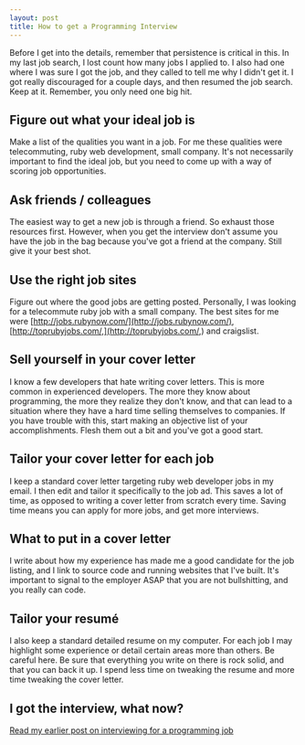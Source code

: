 ```yaml
---
layout: post
title: How to get a Programming Interview
---
```


Before I get into the details, remember that persistence is critical in this. In my last job search, I lost count how many jobs I applied to. I also had one where I was sure I got the job, and they called to tell me why I didn't get it. I got really discouraged for a couple days, and then resumed the job search. Keep at it. Remember, you only need one big hit.

## Figure out what your ideal job is

Make a list of the qualities you want in a job. For me these qualities were telecommuting, ruby web development, small company. It's not necessarily important to find the ideal job, but you need to come up with a way of scoring job opportunities.

## Ask friends / colleagues

The easiest way to get a new job is through a friend. So exhaust those resources first. However, when you get the interview don't assume you have the job in the bag because you've got a friend at the company. Still give it your best shot.

## Use the right job sites

Figure out where the good jobs are getting posted. Personally, I was looking for a telecommute ruby job with a small company. The best sites for me were [http://jobs.rubynow.com/](http://jobs.rubynow.com/), [http://toprubyjobs.com/,](http://toprubyjobs.com/,) and craigslist.

## Sell yourself in your cover letter

I know a few developers that hate writing cover letters. This is more common in experienced developers. The more they know about programming, the more they realize they don't know, and that can lead to a situation where they have a hard time selling themselves to companies. If you have trouble with this, start making an objective list of your accomplishments. Flesh them out a bit and you've got a good start.

## Tailor your cover letter for each job

I keep a standard cover letter targeting ruby web developer jobs in my email. I then edit and tailor it specifically to the job ad. This saves a lot of time, as opposed to writing a cover letter from scratch every time. Saving time means you can apply for more jobs, and get more interviews.

## What to put in a cover letter

I write about how my experience has made me a good candidate for the job listing, and I link to source code and running websites that I've built. It's important to signal to the employer ASAP that you are not bullshitting, and you really can code.

## Tailor your resumé

I also keep a standard detailed resume on my computer. For each job I may highlight some experience or detail certain areas more than others. Be careful here. Be sure that everything you write on there is rock solid, and that you can back it up. I spend less time on tweaking the resume and more time tweaking the cover letter.

## I got the interview, what now?

[Read my earlier post on interviewing for a programming job](/blog/interviewing-for-programmers)

